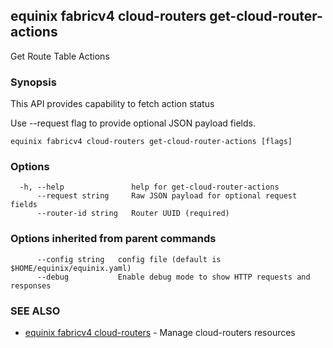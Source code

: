 ## equinix fabricv4 cloud-routers get-cloud-router-actions

Get Route Table Actions

### Synopsis

This API provides capability to fetch action status

Use --request flag to provide optional JSON payload fields.

```
equinix fabricv4 cloud-routers get-cloud-router-actions [flags]
```

### Options

```
  -h, --help               help for get-cloud-router-actions
      --request string     Raw JSON payload for optional request fields
      --router-id string   Router UUID (required)
```

### Options inherited from parent commands

```
      --config string   config file (default is $HOME/equinix/equinix.yaml)
      --debug           Enable debug mode to show HTTP requests and responses
```

### SEE ALSO

* [equinix fabricv4 cloud-routers](equinix_fabricv4_cloud-routers.md)	 - Manage cloud-routers resources

